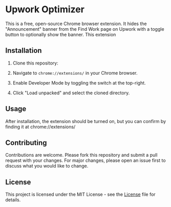 # Upwork Optimizer

This is a free, open-source Chrome browser extension. It hides the "Announcement" banner from the Find Work page on Upwork with a toggle button to optionally show the banner. This extension

## Installation

1. Clone this repository:

2. Navigate to `chrome://extensions/` in your Chrome browser.

3. Enable Developer Mode by toggling the switch at the top-right.

4. Click "Load unpacked" and select the cloned directory.

## Usage

After installation, the extension should be turned on, but you can confirm by finding it at chrome://extensions/

## Contributing

Contributions are welcome. Please fork this repository and submit a pull request with your changes. For major changes, please open an issue first to discuss what you would like to change.

## License

This project is licensed under the MIT License - see the [License](LICENSE) file for details.
